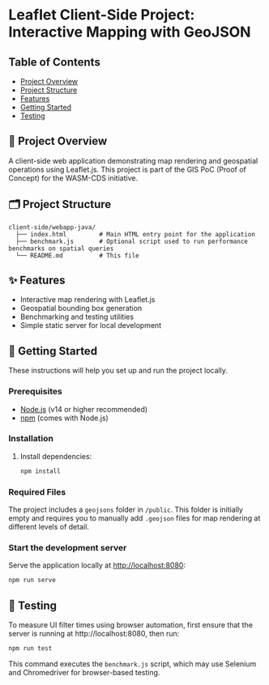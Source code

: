 # Leaflet Client-Side Project: Interactive Mapping with GeoJSON

## Table of Contents

- [Project Overview](#-project-overview)
- [Project Structure](#-project-structure)
- [Features](#-features)
- [Getting Started](#-getting-started)
- [Testing](#-testing)


## 📄 Project Overview

A client-side web application demonstrating map rendering and geospatial operations using Leaflet.js. This project is part of the GIS PoC (Proof of Concept) for the WASM-CDS initiative.


## 🗂 Project Structure

```
client-side/webapp-java/
  ├── index.html         # Main HTML entry point for the application
  ├── benchmark.js       # Optional script used to run performance benchmarks on spatial queries
  └── README.md          # This file
```

## ✨ Features

- Interactive map rendering with Leaflet.js
- Geospatial bounding box generation
- Benchmarking and testing utilities
- Simple static server for local development

## 🚀 Getting Started

These instructions will help you set up and run the project locally.

### Prerequisites

- [Node.js](https://nodejs.org/) (v14 or higher recommended)
- [npm](https://www.npmjs.com/) (comes with Node.js)

### Installation

1. Install dependencies:

    ```sh
    npm install
    ```

### Required Files

The project includes a `geojsons` folder in `/public`. This folder is initially empty and requires you to manually add `.geojson` files for map rendering at different levels of detail.


### Start the development server

Serve the application locally at [http://localhost:8080](http://localhost:8080):

```sh
npm run serve
```

## 🧪 Testing

To measure UI filter times using browser automation, first ensure that the server is running at http://localhost:8080, then run:

```sh
npm run test
```

This command executes the `benchmark.js` script, which may use Selenium and Chromedriver for browser-based testing.
